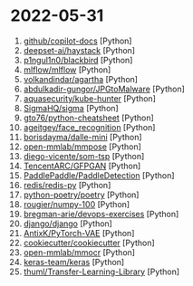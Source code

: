 # 2022-05-31

1. [github/copilot-docs](https://github.com/github/copilot-docs "Documentation for GitHub Copilot") [Python]
2. [deepset-ai/haystack](https://github.com/deepset-ai/haystack "🔍 Haystack is an open source NLP framework that leverages Transformer models. It enables developers to implement production-ready neural search, question answering, semantic document search and summarization for a wide range of applications.") [Python]
3. [p1ngul1n0/blackbird](https://github.com/p1ngul1n0/blackbird "An OSINT tool to search for accounts by username in 73 social networks.") [Python]
4. [mlflow/mlflow](https://github.com/mlflow/mlflow "Open source platform for the machine learning lifecycle") [Python]
5. [volkandindar/agartha](https://github.com/volkandindar/agartha "a burp extension for dynamic payload generation to detect injection flaws (RCE, LFI, SQLi), creates access matrix based user sessions to spot authentication/authorization issues, and converts Http requests to Javascript for further XSS exploitation and more.") [Python]
6. [abdulkadir-gungor/JPGtoMalware](https://github.com/abdulkadir-gungor/JPGtoMalware "It embeds the executable file or payload inside the jpg file. The method the program uses isn't exactly called one of the steganography methods. For this reason, it does not cause any distortion in the JPG file. The JPG file size and payload do not have to be proportional.The JPG file is displayed normally in any viewing application or web appli…") [Python]
7. [aquasecurity/kube-hunter](https://github.com/aquasecurity/kube-hunter "Hunt for security weaknesses in Kubernetes clusters") [Python]
8. [SigmaHQ/sigma](https://github.com/SigmaHQ/sigma "Generic Signature Format for SIEM Systems") [Python]
9. [gto76/python-cheatsheet](https://github.com/gto76/python-cheatsheet "Comprehensive Python Cheatsheet") [Python]
10. [ageitgey/face_recognition](https://github.com/ageitgey/face_recognition "The world's simplest facial recognition api for Python and the command line") [Python]
11. [borisdayma/dalle-mini](https://github.com/borisdayma/dalle-mini "DALL·E Mini - Generate images from a text prompt") [Python]
12. [open-mmlab/mmpose](https://github.com/open-mmlab/mmpose "OpenMMLab Pose Estimation Toolbox and Benchmark.") [Python]
13. [diego-vicente/som-tsp](https://github.com/diego-vicente/som-tsp "Solving the Traveling Salesman Problem using Self-Organizing Maps") [Python]
14. [TencentARC/GFPGAN](https://github.com/TencentARC/GFPGAN "GFPGAN aims at developing Practical Algorithms for Real-world Face Restoration.") [Python]
15. [PaddlePaddle/PaddleDetection](https://github.com/PaddlePaddle/PaddleDetection "Object Detection toolkit based on PaddlePaddle. It supports object detection, instance segmentation, multiple object tracking and real-time multi-person keypoint detection.") [Python]
16. [redis/redis-py](https://github.com/redis/redis-py "Redis Python Client") [Python]
17. [python-poetry/poetry](https://github.com/python-poetry/poetry "Python dependency management and packaging made easy.") [Python]
18. [rougier/numpy-100](https://github.com/rougier/numpy-100 "100 numpy exercises (with solutions)") [Python]
19. [bregman-arie/devops-exercises](https://github.com/bregman-arie/devops-exercises "Linux, Jenkins, AWS, SRE, Prometheus, Docker, Python, Ansible, Git, Kubernetes, Terraform, OpenStack, SQL, NoSQL, Azure, GCP, DNS, Elastic, Network, Virtualization. DevOps Interview Questions") [Python]
20. [django/django](https://github.com/django/django "The Web framework for perfectionists with deadlines.") [Python]
21. [AntixK/PyTorch-VAE](https://github.com/AntixK/PyTorch-VAE "A Collection of Variational Autoencoders (VAE) in PyTorch.") [Python]
22. [cookiecutter/cookiecutter](https://github.com/cookiecutter/cookiecutter "A cross-platform command-line utility that creates projects from cookiecutters (project templates), e.g. Python package projects, C projects.") [Python]
23. [open-mmlab/mmocr](https://github.com/open-mmlab/mmocr "OpenMMLab Text Detection, Recognition and Understanding Toolbox") [Python]
24. [keras-team/keras](https://github.com/keras-team/keras "Deep Learning for humans") [Python]
25. [thuml/Transfer-Learning-Library](https://github.com/thuml/Transfer-Learning-Library "Transfer Learning Library for Domain Adaptation, Task Adaptation, and Domain Generalization") [Python]
